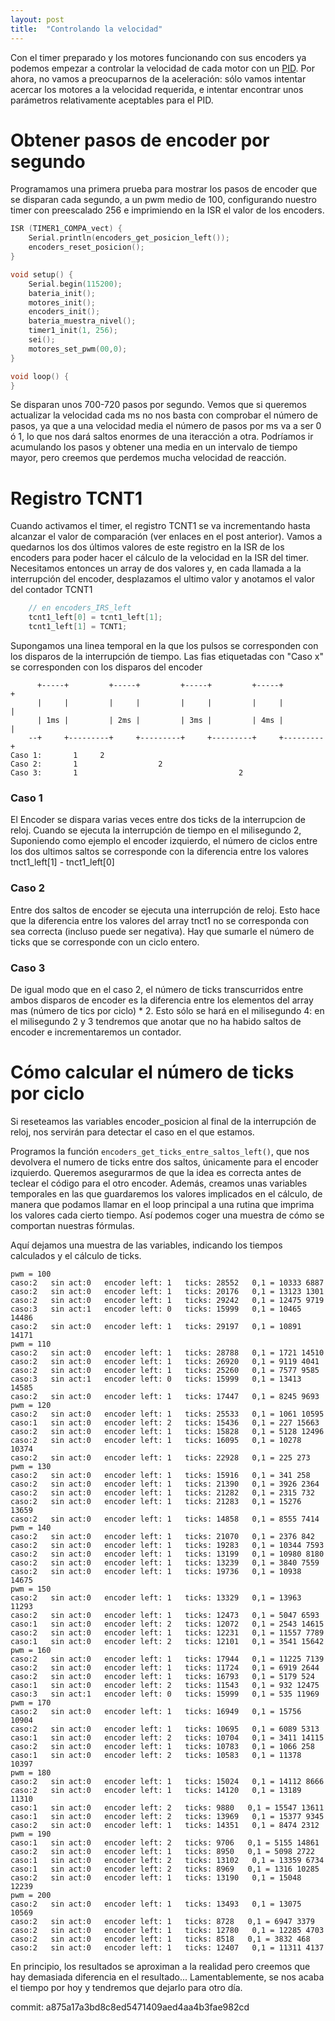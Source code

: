 ```yaml
---
layout: post
title:  "Controlando la velocidad"
---
```

Con el timer preparado y los motores funcionando con sus encoders ya podemos 
empezar a controlar la velocidad de cada motor con un [PID](https://es.wikipedia.org/wiki/Controlador_PID).
Por ahora, no vamos a preocuparnos de la aceleración: sólo vamos intentar acercar los motores a la velocidad
requerida, e intentar encontrar unos parámetros relativamente aceptables para el PID.

# Obtener pasos de encoder por segundo

Programamos una primera prueba para mostrar los pasos de encoder que se disparan cada
segundo, a un pwm medio de 100, configurando nuestro timer con preescalado 256 e
imprimiendo en la ISR el valor de los encoders.

```cpp
ISR (TIMER1_COMPA_vect) {
    Serial.println(encoders_get_posicion_left());
    encoders_reset_posicion();
}

void setup() {
    Serial.begin(115200);
    bateria_init();
    motores_init();
    encoders_init();
    bateria_muestra_nivel();
    timer1_init(1, 256);
    sei();
    motores_set_pwm(00,0);
}

void loop() {
}
```

Se disparan unos 700-720 pasos por segundo. Vemos que si queremos actualizar la velocidad cada
ms no nos basta con comprobar el número de pasos, ya que a una velocidad media el número de pasos
por ms va a ser 0 ó 1, lo que nos dará saltos enormes de una iteracción a otra. Podríamos ir
acumulando los pasos y obtener una media en un intervalo de tiempo mayor, pero creemos que
perdemos mucha velocidad de reacción.

# Registro TCNT1

Cuando activamos el timer, el registro TCNT1 se va incrementando hasta alcanzar el valor de
comparación (ver enlaces en el post anterior). Vamos a quedarnos los dos últimos valores de
este registro en la ISR de los encoders para poder hacer el cálculo de la velocidad en la
ISR del timer. Necesitamos entonces un array de dos valores y, en cada llamada a la interrupción
del encoder, desplazamos el ultimo valor y anotamos el valor del contador TCNT1

```cpp
    // en encoders_IRS_left
    tcnt1_left[0] = tcnt1_left[1];
    tcnt1_left[1] = TCNT1;
```

Supongamos una linea temporal en la que los pulsos se corresponden con los disparos de la
interrupción de tiempo. Las fias etiquetadas con "Caso x" se corresponden con los disparos
del encoder

```
      +-----+         +-----+         +-----+         +-----+         +
      |     |         |     |         |     |         |     |         |  
      | 1ms |         | 2ms |         | 3ms |         | 4ms |         |  
    --+     +---------+     +---------+     +---------+     +---------+
Caso 1:       1     2 
Caso 2:       1                  2
Caso 3:       1                                    2

```

### Caso 1
El Encoder se dispara varias veces entre dos ticks de la interrupcion de reloj. Cuando se
ejecuta la interrupción de tiempo en el milisegundo 2, Suponiendo
como ejemplo el encoder izquierdo, el número de ciclos entre los dos ultimos saltos se corresponde con la diferencia 
entre los valores tnct1_left[1] - tnct1_left[0]

### Caso 2
Entre dos saltos de encoder se ejecuta una interrupción de reloj. Esto hace que la diferencia
entre los valores del array tnct1 no se corresponda con sea correcta (incluso puede ser negativa). Hay que sumarle el
número de ticks que se corresponde con un ciclo entero.

### Caso 3
De igual modo que en el caso 2, el número de ticks transcurridos entre ambos disparos de
encoder es la diferencia entre los elementos del array mas (número de tics por ciclo) * 2.
Esto sólo se hará en el milisegundo 4: en el milisegundo 2 y 3 tendremos que anotar que
no ha habido saltos de encoder e incrementaremos un contador.

# Cómo calcular el número de ticks por ciclo

Si reseteamos las variables encoder_posicion al final de la interrupción de reloj, nos
servirán para detectar el caso en el que estamos.

Programos la función `encoders_get_ticks_entre_saltos_left()`, que nos devolvera el numero
de ticks entre dos saltos, únicamente para el encoder izquierdo. Queremos asegurarmos de que
la idea es correcta antes de teclear el código para el otro encoder. Además, creamos unas
variables temporales en las que guardaremos los valores implicados en el cálculo, de manera
que podamos llamar en el loop principal a una rutina que imprima los valores cada cierto tiempo. Así
podemos coger una muestra de cómo se comportan nuestras fórmulas.

Aquí dejamos una muestra de las variables, indicando los tiempos calculados y el cálculo
de ticks.

```
pwm = 100
caso:2   sin act:0   encoder left: 1   ticks: 28552   0,1 = 10333 6887 
caso:2   sin act:0   encoder left: 1   ticks: 20176   0,1 = 13123 1301 
caso:2   sin act:0   encoder left: 1   ticks: 29242   0,1 = 12475 9719 
caso:3   sin act:1   encoder left: 0   ticks: 15999   0,1 = 10465 14486 
caso:2   sin act:0   encoder left: 1   ticks: 29197   0,1 = 10891 14171 
pwm = 110
caso:2   sin act:0   encoder left: 1   ticks: 28788   0,1 = 1721 14510 
caso:2   sin act:0   encoder left: 1   ticks: 26920   0,1 = 9119 4041 
caso:2   sin act:0   encoder left: 1   ticks: 25260   0,1 = 7577 9585 
caso:3   sin act:1   encoder left: 0   ticks: 15999   0,1 = 13413 14585 
caso:2   sin act:0   encoder left: 1   ticks: 17447   0,1 = 8245 9693 
pwm = 120
caso:2   sin act:0   encoder left: 1   ticks: 25533   0,1 = 1061 10595 
caso:1   sin act:0   encoder left: 2   ticks: 15436   0,1 = 227 15663 
caso:2   sin act:0   encoder left: 1   ticks: 15828   0,1 = 5128 12496 
caso:2   sin act:0   encoder left: 1   ticks: 16095   0,1 = 10278 10374 
caso:2   sin act:0   encoder left: 1   ticks: 22928   0,1 = 225 273 
pwm = 130
caso:2   sin act:0   encoder left: 1   ticks: 15916   0,1 = 341 258 
caso:2   sin act:0   encoder left: 1   ticks: 21390   0,1 = 3926 2364 
caso:2   sin act:0   encoder left: 1   ticks: 21282   0,1 = 2315 732 
caso:2   sin act:0   encoder left: 1   ticks: 21283   0,1 = 15276 13659 
caso:2   sin act:0   encoder left: 1   ticks: 14858   0,1 = 8555 7414 
pwm = 140
caso:2   sin act:0   encoder left: 1   ticks: 21070   0,1 = 2376 842 
caso:2   sin act:0   encoder left: 1   ticks: 19283   0,1 = 10344 7593 
caso:2   sin act:0   encoder left: 1   ticks: 13199   0,1 = 10980 8180 
caso:2   sin act:0   encoder left: 1   ticks: 13239   0,1 = 3840 7559 
caso:2   sin act:0   encoder left: 1   ticks: 19736   0,1 = 10938 14675 
pwm = 150
caso:2   sin act:0   encoder left: 1   ticks: 13329   0,1 = 13963 11293 
caso:2   sin act:0   encoder left: 1   ticks: 12473   0,1 = 5047 6593 
caso:1   sin act:0   encoder left: 2   ticks: 12072   0,1 = 2543 14615 
caso:2   sin act:0   encoder left: 1   ticks: 12231   0,1 = 11557 7789 
caso:1   sin act:0   encoder left: 2   ticks: 12101   0,1 = 3541 15642 
pwm = 160
caso:2   sin act:0   encoder left: 1   ticks: 17944   0,1 = 11225 7139 
caso:2   sin act:0   encoder left: 1   ticks: 11724   0,1 = 6919 2644 
caso:2   sin act:0   encoder left: 1   ticks: 16793   0,1 = 5179 524 
caso:1   sin act:0   encoder left: 2   ticks: 11543   0,1 = 932 12475 
caso:3   sin act:1   encoder left: 0   ticks: 15999   0,1 = 535 11969 
pwm = 170
caso:2   sin act:0   encoder left: 1   ticks: 16949   0,1 = 15756 10904 
caso:2   sin act:0   encoder left: 1   ticks: 10695   0,1 = 6089 5313 
caso:1   sin act:0   encoder left: 2   ticks: 10704   0,1 = 3411 14115 
caso:2   sin act:0   encoder left: 1   ticks: 10783   0,1 = 1066 258 
caso:1   sin act:0   encoder left: 2   ticks: 10583   0,1 = 11378 10397 
pwm = 180
caso:2   sin act:0   encoder left: 1   ticks: 15024   0,1 = 14112 8666 
caso:2   sin act:0   encoder left: 1   ticks: 14120   0,1 = 13189 11310 
caso:1   sin act:0   encoder left: 2   ticks: 9880   0,1 = 15547 13611 
caso:1   sin act:0   encoder left: 2   ticks: 13969   0,1 = 15377 9345 
caso:2   sin act:0   encoder left: 1   ticks: 14351   0,1 = 8474 2312 
pwm = 190
caso:1   sin act:0   encoder left: 2   ticks: 9706   0,1 = 5155 14861 
caso:2   sin act:0   encoder left: 1   ticks: 8950   0,1 = 5098 2722 
caso:1   sin act:0   encoder left: 2   ticks: 13102   0,1 = 13359 6734 
caso:1   sin act:0   encoder left: 2   ticks: 8969   0,1 = 1316 10285 
caso:2   sin act:0   encoder left: 1   ticks: 13190   0,1 = 15048 12239 
pwm = 200
caso:2   sin act:0   encoder left: 1   ticks: 13493   0,1 = 13075 10569 
caso:2   sin act:0   encoder left: 1   ticks: 8728   0,1 = 6947 3379 
caso:2   sin act:0   encoder left: 1   ticks: 12780   0,1 = 12285 4703 
caso:2   sin act:0   encoder left: 1   ticks: 8518   0,1 = 3832 468 
caso:2   sin act:0   encoder left: 1   ticks: 12407   0,1 = 11311 4137 
```

En principio, los resultados se aproximan a la realidad pero creemos que hay demasiada
diferencia en el resultado... Lamentablemente, se nos acaba el tiempo por hoy y tendremos
que dejarlo para otro día.

commit: a875a17a3bd8c8ed5471409aed4aa4b3fae982cd


